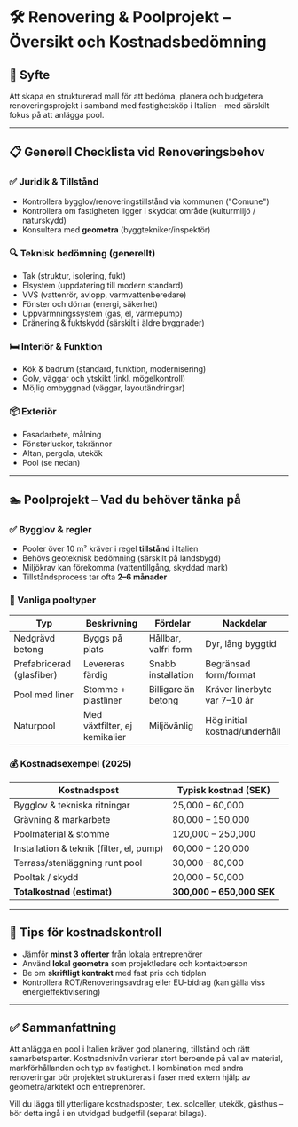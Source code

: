 # 🛠️ Renovering & Poolprojekt – Översikt och Kostnadsbedömning

## 🎯 Syfte
Att skapa en strukturerad mall för att bedöma, planera och budgetera renoveringsprojekt i samband med fastighetsköp i Italien – med särskilt fokus på att anlägga pool.

---

## 📋 Generell Checklista vid Renoveringsbehov

### ✅ Juridik & Tillstånd
- Kontrollera bygglov/renoveringstillstånd via kommunen ("Comune")
- Kontrollera om fastigheten ligger i skyddat område (kulturmiljö / naturskydd)
- Konsultera med **geometra** (byggtekniker/inspektör)

### 🔍 Teknisk bedömning (generellt)
- Tak (struktur, isolering, fukt)
- Elsystem (uppdatering till modern standard)
- VVS (vattenrör, avlopp, varmvattenberedare)
- Fönster och dörrar (energi, säkerhet)
- Uppvärmningssystem (gas, el, värmepump)
- Dränering & fuktskydd (särskilt i äldre byggnader)

### 🛏️ Interiör & Funktion
- Kök & badrum (standard, funktion, modernisering)
- Golv, väggar och ytskikt (inkl. mögelkontroll)
- Möjlig ombyggnad (väggar, layoutändringar)

### 📦 Exteriör
- Fasadarbete, målning
- Fönsterluckor, takrännor
- Altan, pergola, utekök
- Pool (se nedan)

---

## 🏊 Poolprojekt – Vad du behöver tänka på

### ✅ Bygglov & regler
- Pooler över 10 m² kräver i regel **tillstånd** i Italien
- Behövs geoteknisk bedömning (särskilt på landsbygd)
- Miljökrav kan förekomma (vattentillgång, skyddad mark)
- Tillståndsprocess tar ofta **2–6 månader**

### 📐 Vanliga pooltyper
| Typ               | Beskrivning                         | Fördelar                 | Nackdelar                     |
|------------------|--------------------------------------|--------------------------|-------------------------------|
| Nedgrävd betong  | Byggs på plats                      | Hållbar, valfri form     | Dyr, lång byggtid             |
| Prefabricerad (glasfiber) | Levereras färdig           | Snabb installation       | Begränsad form/format        |
| Pool med liner    | Stomme + plastliner                 | Billigare än betong      | Kräver linerbyte var 7–10 år |
| Naturpool        | Med växtfilter, ej kemikalier       | Miljövänlig               | Hög initial kostnad/underhåll |

### 💰 Kostnadsexempel (2025)
| Kostnadspost                  | Typisk kostnad (SEK)     |
|------------------------------|--------------------------|
| Bygglov & tekniska ritningar | 25,000 – 60,000          |
| Grävning & markarbete        | 80,000 – 150,000         |
| Poolmaterial & stomme        | 120,000 – 250,000        |
| Installation & teknik (filter, el, pump) | 60,000 – 120,000 |
| Terrass/stenläggning runt pool | 30,000 – 80,000        |
| Pooltak / skydd               | 20,000 – 50,000          |
| **Totalkostnad (estimat)**   | **300,000 – 650,000 SEK** |

---

## 🔧 Tips för kostnadskontroll
- Jämför **minst 3 offerter** från lokala entreprenörer
- Använd **lokal geometra** som projektledare och kontaktperson
- Be om **skriftligt kontrakt** med fast pris och tidplan
- Kontrollera ROT/Renoveringsavdrag eller EU-bidrag (kan gälla viss energieffektivisering)

---

## ✅ Sammanfattning
Att anlägga en pool i Italien kräver god planering, tillstånd och rätt samarbetsparter. Kostnadsnivån varierar stort beroende på val av material, markförhållanden och typ av fastighet. I kombination med andra renoveringar bör projektet struktureras i faser med extern hjälp av geometra/arkitekt och entreprenörer.

Vill du lägga till ytterligare kostnadsposter, t.ex. solceller, utekök, gästhus – bör detta ingå i en utvidgad budgetfil (separat bilaga).

